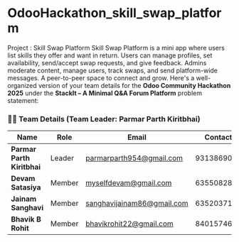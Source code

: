 # OdooHackathon_skill_swap_platform
Project : Skill Swap Platform
Skill Swap Platform is a mini app where users list skills they offer and want in return. Users can manage profiles, set availability, send/accept swap requests, and give feedback. Admins moderate content, manage users, track swaps, and send platform-wide messages. A peer-to-peer space to connect and grow.
Here's a well-organized version of your team details for the **Odoo Community Hackathon 2025** under the **StackIt – A Minimal Q\&A Forum Platform** problem statement:


### 👨‍💻 Team Details (Team Leader: Parmar Parth Kiritbhai)

| Name                       | Role   | Email                                                           | Contact    |
| -------------------------- | ------ | --------------------------------------------------------------- | ---------- |
| **Parmar Parth Kiritbhai** | Leader | [parmarparth954@gmail.com](mailto:parmarparth954@gmail.com)     | 9313869057 |
| **Devam Satasiya**         | Member | [myselfdevam@gmail.com](mailto:myselfdevam@gmail.com)           | 6355082807 |
| **Jainam Sanghavi**        | Member | [sanghavijainam86@gmail.com](mailto:sanghavijainam86@gmail.com) | 6352037146 |
| **Bhavik B Rohit**         | Member | [bhavikrohit22@gmail.com](mailto:bhavikrohit22@gmail.com)       | 8401574636 |

